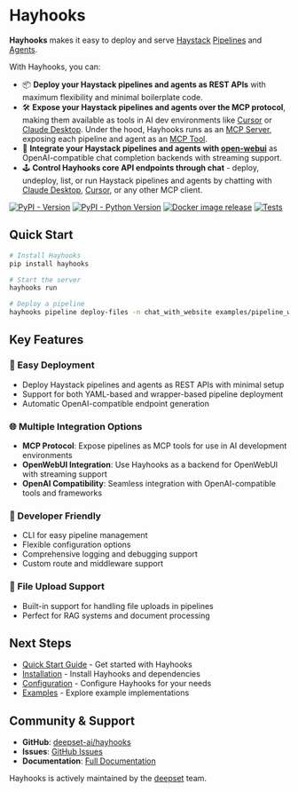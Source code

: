 # Hayhooks

**Hayhooks** makes it easy to deploy and serve [Haystack](https://haystack.deepset.ai/) [Pipelines](https://docs.haystack.deepset.ai/docs/pipelines) and [Agents](https://docs.haystack.deepset.ai/docs/agents).

With Hayhooks, you can:

- 📦 **Deploy your Haystack pipelines and agents as REST APIs** with maximum flexibility and minimal boilerplate code.
- 🛠️ **Expose your Haystack pipelines and agents over the MCP protocol**, making them available as tools in AI dev environments like [Cursor](https://cursor.com) or [Claude Desktop](https://claude.ai/download). Under the hood, Hayhooks runs as an [MCP Server](https://modelcontextprotocol.io/docs/concepts/architecture), exposing each pipeline and agent as an [MCP Tool](https://modelcontextprotocol.io/docs/concepts/tools).
- 💬 **Integrate your Haystack pipelines and agents with [open-webui](https://openwebui.com)** as OpenAI-compatible chat completion backends with streaming support.
- 🕹️ **Control Hayhooks core API endpoints through chat** - deploy, undeploy, list, or run Haystack pipelines and agents by chatting with [Claude Desktop](https://claude.ai/download), [Cursor](https://cursor.com), or any other MCP client.

[![PyPI - Version](https://img.shields.io/pypi/v/hayhooks.svg)](https://pypi.org/project/hayhooks)
[![PyPI - Python Version](https://img.shields.io/pypi/pyversions/hayhooks.svg)](https://pypi.org/project/hayhooks)
[![Docker image release](https://github.com/deepset-ai/hayhooks/actions/workflows/docker.yml/badge.svg)](https://github.com/deepset-ai/hayhooks/actions/workflows/docker.yml)
[![Tests](https://github.com/deepset-ai/hayhooks/actions/workflows/tests.yml/badge.svg)](https://github.com/deepset-ai/hayhooks/actions/workflows/tests.yml)

## Quick Start

```bash
# Install Hayhooks
pip install hayhooks

# Start the server
hayhooks run

# Deploy a pipeline
hayhooks pipeline deploy-files -n chat_with_website examples/pipeline_wrappers/chat_with_website_streaming
```

## Key Features

### 🚀 Easy Deployment

- Deploy Haystack pipelines and agents as REST APIs with minimal setup
- Support for both YAML-based and wrapper-based pipeline deployment
- Automatic OpenAI-compatible endpoint generation

### 🌐 Multiple Integration Options

- **MCP Protocol**: Expose pipelines as MCP tools for use in AI development environments
- **OpenWebUI Integration**: Use Hayhooks as a backend for OpenWebUI with streaming support
- **OpenAI Compatibility**: Seamless integration with OpenAI-compatible tools and frameworks

### 🔧 Developer Friendly

- CLI for easy pipeline management
- Flexible configuration options
- Comprehensive logging and debugging support
- Custom route and middleware support

### 📁 File Upload Support

- Built-in support for handling file uploads in pipelines
- Perfect for RAG systems and document processing

## Next Steps

- [Quick Start Guide](getting-started/quick-start.md) - Get started with Hayhooks
- [Installation](getting-started/installation.md) - Install Hayhooks and dependencies
- [Configuration](getting-started/configuration.md) - Configure Hayhooks for your needs
- [Examples](examples/overview.md) - Explore example implementations

## Community & Support

- **GitHub**: [deepset-ai/hayhooks](https://github.com/deepset-ai/hayhooks)
- **Issues**: [GitHub Issues](https://github.com/deepset-ai/hayhooks/issues)
- **Documentation**: [Full Documentation](https://deepset-ai.github.io/hayhooks/)

Hayhooks is actively maintained by the [deepset](https://deepset.ai/) team.
